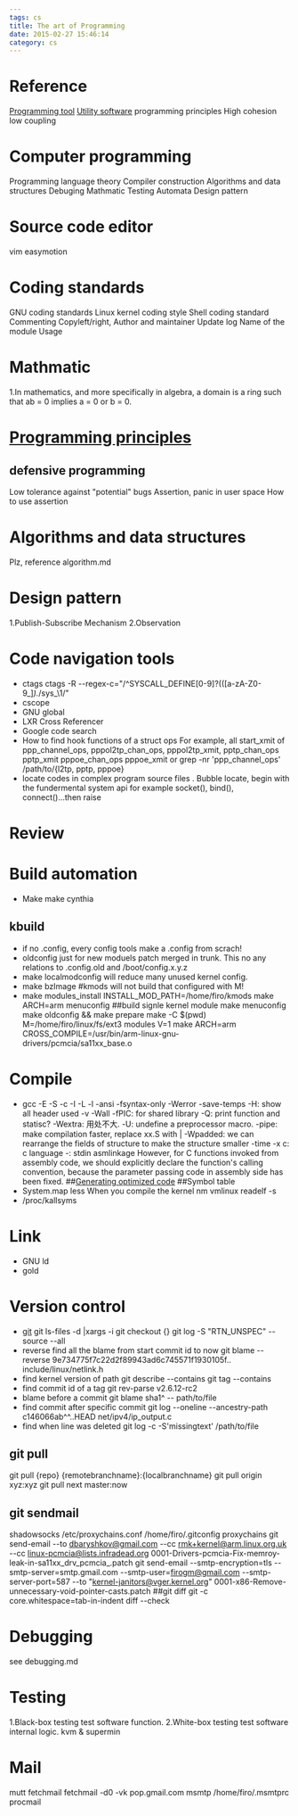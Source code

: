 ```yaml
---
tags: cs
title: The art of Programming
date: 2015-02-27 15:46:14
category: cs
---
```

# Reference
[Programming tool](https://en.wikipedia.org/wiki/Programming_tool)
[Utility software](https://en.wikipedia.org/wiki/Utility_software)
programming principles
High cohesion low coupling
# Computer programming
Programming language theory
Compiler construction
Algorithms and data structures
Debuging
Mathmatic
Testing
Automata
Design pattern
# Source code editor
vim
easymotion
# Coding standards
GNU coding standards
Linux kernel coding style
Shell coding standard
Commenting
Copyleft/right,
Author and maintainer
Update log
Name of the module
Usage
# Mathmatic
1.In mathematics, and more specifically in algebra, a domain is a ring such that ab = 0 implies a = 0 or b = 0.
# [Programming principles](http://en.wikipedia.org/wiki/Category:Programming_principles)
## defensive programming
Low tolerance against "potential" bugs
Assertion, panic in user space
How to use assertion
# Algorithms and data structures
Plz, reference algorithm.md
# Design pattern
1.Publish-Subscribe Mechanism 
2.Observation
# Code navigation tools
* ctags
ctags -R --regex-c="/^SYSCALL_DEFINE[0-9]?\(([a-zA-Z0-9_]*).*/sys_\1/"
* cscope
* GNU global
* LXR Cross Referencer
* Google code search
* How to find hook functions of a struct ops
For example, all start_xmit of ppp_channel_ops, 
pppol2tp_chan_ops, pppol2tp_xmit,
pptp_chan_ops pptp_xmit
pppoe_chan_ops pppoe_xmit
or grep -nr 'ppp_channel_ops' /path/to/{l2tp, pptp, pppoe}
* locate codes in complex program source files .
Bubble locate, begin with the fundermental system api for example socket(), bind(), connect()...then raise
# Review
# Build automation
* Make
make cynthia
## kbuild
* if no .config, every config tools make a .config from scrach!
* oldconfig just for new moduels patch merged in trunk. This no any relations to .config.old and /boot/config.x.y.z
* make localmodconfig will reduce many unused kernel config.
* make bzImage  #kmods will not build that configured with M! 
* make modules_install INSTALL_MOD_PATH=/home/firo/kmods
make ARCH=arm menuconfig
##build signle kernel module
make menuconfig
make oldconfig && make prepare
make -C $(pwd) M=/home/firo/linux/fs/ext3 modules V=1
make ARCH=arm CROSS_COMPILE=/usr/bin/arm-linux-gnu- drivers/pcmcia/sa11xx_base.o
# Compile
* gcc
-E -S -c 
-I -L -l
-ansi
-fsyntax-only 
-Werror
-save-temps
-H: show all header used
-v
-Wall
-fPIC: for shared library
-Q: print function and statisc?
-Wextra: 用处不大.
-U: undefine a preprocessor macro.
-pipe: make compilation faster, replace xx.S with |
-Wpadded: we can rearrange the fields of structure to make the structure smaller
-time
-x c: c language
-: stdin
asmlinkage
However, for C functions invoked from assembly code, 
we should explicitly declare the function's calling convention, 
because the parameter passing code in assembly side has been fixed. 
##[Generating optimized code](http://www.stlinux.com/devel/debug/jtag/build?q=node/82)
##Symbol table
* System.map less 
When you compile the kernel
nm vmlinux
readelf -s 
* /proc/kallsyms
# Link
* GNU ld
* gold
# Version control
* [git](http://git-scm.com/docs)
git ls-files -d |xargs -i git checkout {}
git log -S "RTN_UNSPEC" --source --all
* reverse find all the blame from start commit id to now
git blame --reverse 9e734775f7c22d2f89943ad6c745571f1930105f..   include/linux/netlink.h
* find kernel version of path
git describe --contains
git tag --contains <id>
* find commit id of a tag
git rev-parse v2.6.12-rc2
*  blame before a commit
git blame sha1^ -- path/to/file
* find commit after specific commit
git log  --oneline  --ancestry-path   c146066ab^^..HEAD  net/ipv4/ip_output.c
* find when line was deleted
git log -c -S'missingtext' /path/to/file
## git pull
git pull {repo} {remotebranchname}:{localbranchname}
git pull origin xyz:xyz
git pull next master:now
## git sendmail
shadowsocks
/etc/proxychains.conf
/home/firo/.gitconfig
proxychains git send-email --to dbaryshkov@gmail.com --cc rmk+kernel@arm.linux.org.uk --cc linux-pcmcia@lists.infradead.org  0001-Drivers-pcmcia-Fix-memroy-leak-in-sa11xx_drv_pcmcia_.patch
git send-email --smtp-encryption=tls --smtp-server=smtp.gmail.com --smtp-user=firogm@gmail.com --smtp-server-port=587 --to "kernel-janitors@vger.kernel.org" 0001-x86-Remove-unnecessary-void-pointer-casts.patch
##git diff
git -c core.whitespace=tab-in-indent diff --check
# Debugging
see debugging.md
# Testing
1.Black-box testing test software function.
2.White-box testing test software internal logic.
kvm  & supermin
# Mail
mutt
fetchmail
fetchmail -d0 -vk pop.gmail.com
msmtp
/home/firo/.msmtprc
procmail
